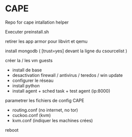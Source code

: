 # CAPE
Repo for cape intallation helper

Executer preinstall.sh

retirer les app armor pour libvirt et qemu

install mongodb ( [trust=yes] devant la ligne du csourcelist )

créer la / les vm guests
- install de base
- desactivation firewall / antivirus / teredos / win update 
- configurer le réseau
- install python
- install agent + sched task + test agent (ip:8000)

parametrer les fichiers de config CAPE
- routing.conf (no internet, no tor)
- cuckoo.conf (kvm)
- kvm.conf (indiquer les machines crées)



reboot

